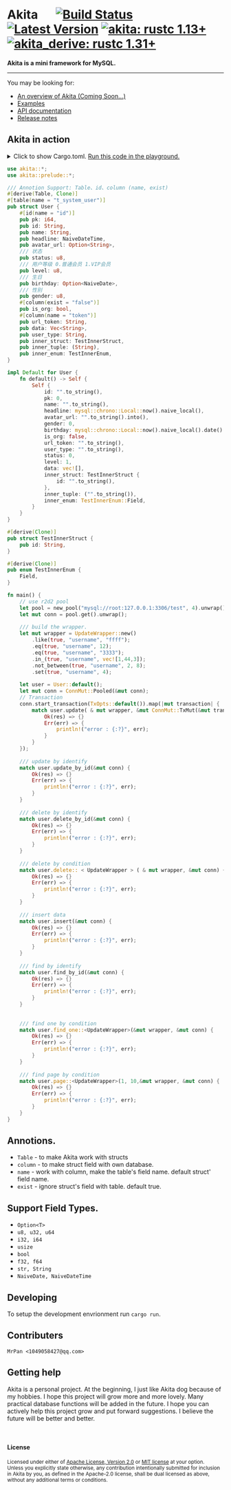 # Akita &emsp; [![Build Status]][actions] [![Latest Version]][crates.io] [![akita: rustc 1.13+]][Rust 1.13] [![akita_derive: rustc 1.31+]][Rust 1.31]

[Build Status]: https://img.shields.io/docsrs/akita/0.1.5?style=plastic
[actions]: https://github.com/wslongchen/akita/actions?query=branch%3Amaster
[Latest Version]: https://img.shields.io/crates/v/akita?style=plastic
[crates.io]: https://crates.io/crates/akita
[akita: rustc 1.13+]: https://img.shields.io/badge/akita-rustc__1.31%2B-lightgrey
[akita_derive: rustc 1.31+]: https://img.shields.io/badge/akita__derive-rustc__1.31%2B-lightgrey
[Rust 1.13]: https://blog.rust-lang.org/2016/11/10/Rust-1.13.html
[Rust 1.31]: https://blog.rust-lang.org/2018/12/06/Rust-1.31-and-rust-2018.html

**Akita is a mini framework for MySQL.**

---

You may be looking for:

- [An overview of Akita (Coming Soon...)]()
- [Examples](https://github.com/wslongchen/akita/blob/master/tests/akita.rs)
- [API documentation](https://docs.rs/akita/0.1.3/akita/)
- [Release notes](https://github.com/wslongchen/akita/releases)

## Akita in action

<details>
<summary>
Click to show Cargo.toml.
<a href="https://play.rust-lang.org/?edition=2018&gist=72755f28f99afc95e01d63174b28c1f5" target="_blank">Run this code in the playground.</a>
</summary>

```toml
[dependencies]

# The core APIs, including the Table traits. Always
# required when using Akita. using #[derive(Table)] 
# to make Akita work with structs defined in your crate.
akita = { version = "1.0", features = ["derive"] }

```

</details>
<p></p>

```rust
use akita::*;
use akita::prelude::*;

/// Annotion Support: Table、id、column (name, exist)
#[derive(Table, Clone)]
#[table(name = "t_system_user")]
pub struct User {
    #[id(name = "id")]
    pub pk: i64,
    pub id: String,
    pub name: String,
    pub headline: NaiveDateTime,
    pub avatar_url: Option<String>,
    /// 状态
    pub status: u8,
    /// 用户等级 0.普通会员 1.VIP会员
    pub level: u8,
    /// 生日
    pub birthday: Option<NaiveDate>,
    /// 性别
    pub gender: u8,
    #[column(exist = "false")]
    pub is_org: bool,
    #[column(name = "token")]
    pub url_token: String,
    pub data: Vec<String>,
    pub user_type: String,
    pub inner_struct: TestInnerStruct,
    pub inner_tuple: (String),
    pub inner_enum: TestInnerEnum,
}

impl Default for User {
    fn default() -> Self {
        Self {
            id: "".to_string(),
            pk: 0,
            name: "".to_string(),
            headline: mysql::chrono::Local::now().naive_local(),
            avatar_url: "".to_string().into(),
            gender: 0,
            birthday: mysql::chrono::Local::now().naive_local().date().into(),
            is_org: false,
            url_token: "".to_string(),
            user_type: "".to_string(),
            status: 0,
            level: 1,
            data: vec![],
            inner_struct: TestInnerStruct {
                id: "".to_string(),
            },
            inner_tuple: ("".to_string()),
            inner_enum: TestInnerEnum::Field,
        }
    }
}

#[derive(Clone)]
pub struct TestInnerStruct {
    pub id: String,
}

#[derive(Clone)]
pub enum TestInnerEnum {
    Field,
}

fn main() {
    // use r2d2 pool
    let pool = new_pool("mysql://root:127.0.0.1:3306/test", 4).unwrap();
    let mut conn = pool.get().unwrap();
 
    /// build the wrapper.
    let mut wrapper = UpdateWrapper::new()
        .like(true, "username", "ffff");
        .eq(true, "username", 12);
        .eq(true, "username", "3333");
        .in_(true, "username", vec![1,44,3]);
        .not_between(true, "username", 2, 8);
        .set(true, "username", 4);
    
    let user = User::default();
    let mut conn = ConnMut::Pooled(&mut conn);
    // Transaction
    conn.start_transaction(TxOpts::default()).map(|mut transaction| {
        match user.update( & mut wrapper, &mut ConnMut::TxMut(&mut transaction)) {
            Ok(res) => {}
            Err(err) => {
                println!("error : {:?}", err);
            }
        }
    });
    
    /// update by identify
    match user.update_by_id(&mut conn) {
        Ok(res) => {}
        Err(err) => {
            println!("error : {:?}", err);
        }
    }
    
    /// delete by identify
    match user.delete_by_id(&mut conn) {
        Ok(res) => {}
        Err(err) => {
            println!("error : {:?}", err);
        }
    }
    
    /// delete by condition
    match user.delete:: < UpdateWrapper > ( & mut wrapper, &mut conn) {
        Ok(res) => {}
        Err(err) => {
            println!("error : {:?}", err);
        }
    }
    
    /// insert data
    match user.insert(&mut conn) {
        Ok(res) => {}
        Err(err) => {
            println!("error : {:?}", err);
        }
    }
    
    /// find by identify
    match user.find_by_id(&mut conn) {
        Ok(res) => {}
        Err(err) => {
            println!("error : {:?}", err);
        }
    }
    
    
    /// find one by condition
    match user.find_one::<UpdateWrapper>(&mut wrapper, &mut conn) {
        Ok(res) => {}
        Err(err) => {
            println!("error : {:?}", err);
        }
    }
    
    /// find page by condition
    match user.page::<UpdateWrapper>(1, 10,&mut wrapper, &mut conn) {
        Ok(res) => {}
        Err(err) => {
            println!("error : {:?}", err);
        }
    }
}
```


## Annotions.

* ```Table``` - to make Akita work with structs
* ```column``` - to make struct field with own database.
* ```name``` - work with column, make the table's field name. default struct' field name.
* ```exist``` - ignore struct's field with table. default true.

## Support Field Types.
 
* ```Option<T>```
* ```u8, u32, u64```
* ```i32, i64```
* ```usize```
* ```bool```
* ```f32, f64```
* ```str, String```
* ```NaiveDate, NaiveDateTime```
 
## Developing

To setup the development envrionment run `cargo run`.

## Contributers

	MrPan <1049058427@qq.com>

## Getting help

Akita is a personal project. At the beginning, I just like Akita dog because of my hobbies.
I hope this project will grow more and more lovely. Many practical database functions will 
be added in the future. I hope you can actively help this project grow and put forward suggestions.
I believe the future will be better and better.

[#general]: https://discord.com/channels/273534239310479360/274215136414400513
[#beginners]: https://discord.com/channels/273534239310479360/273541522815713281
[#rust-usage]: https://discord.com/channels/442252698964721669/443150878111694848
[zulip]: https://rust-lang.zulipchat.com/#narrow/stream/122651-general
[stackoverflow]: https://stackoverflow.com/questions/tagged/rust
[/r/rust]: https://www.reddit.com/r/rust
[discourse]: https://users.rust-lang.org

<br>

#### License

<sup>
Licensed under either of <a href="LICENSE-APACHE">Apache License, Version
2.0</a> or <a href="LICENSE-MIT">MIT license</a> at your option.
</sup>

<br>

<sub>
Unless you explicitly state otherwise, any contribution intentionally submitted
for inclusion in Akita by you, as defined in the Apache-2.0 license, shall be
dual licensed as above, without any additional terms or conditions.
</sub>
